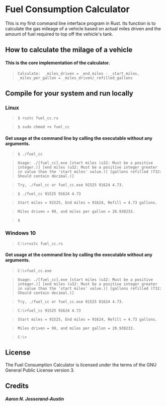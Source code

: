 # Fuel Consumption Calculator

This is my first command line interface program in Rust. Its function is to calculate the gas mileage of a vehicle based on actual miles driven and the amount of fuel required to top off the vehicle's tank.
 
## How to calculate the milage of a vehicle

#### This is the core implementation of the calculator.

> `Calculate:  _miles_driven = _end_miles - _start_miles, _miles_per_gallon = _miles_driven/_refilled_gallons`

## Compile for your system and run locally
### Linux
> `$ rustc fuel_cc.rs`

> `$ sudo chmod +x fuel_cc`

#### Get usage at the command line by calling the executable without any arguments.
> `$ ./fuel_cc`

> `Usage: ./[fuel_cc].exe [start miles (u32: Must be a positive integer.)] [end miles (u32: Must be a positive integer greater in value than the 'start miles' value.)] [gallons refilled (f32: Should contain decimal.)]`

> `Try, ./fuel_cc or fuel_cc.exe 91525 91624 4.73.`

> `$ ./fuel_cc 91525 91624 4.73`

> `Start miles = 91525, End miles = 91624, Refill = 4.73 gallons.`

> `Miles driven = 99, and miles per gallon = 20.930233.`

> `$  `

### Windows 10

> `C:\>rustc fuel_cc.rs`

#### Get usage at the command line by calling the executable without any arguments.
> `C:\>fuel_cc.exe`

> `Usage: ./[fuel_cc].exe [start miles (u32: Must be a positive integer.)] [end miles (u32: Must be a positive integer greater in value than the 'start miles' value.)] [gallons refilled (f32: Should contain decimal.)]`

> `Try, ./fuel_cc or fuel_cc.exe 91525 91624 4.73.`

> `C:\>fuel_cc 91525 91624 4.73`

> `Start miles = 91525, End miles = 91624, Refill = 4.73 gallons.`

> `Miles driven = 99, and miles per gallon = 20.930233.`

> `C:\>  `

## License
The Fuel Consumption Calculator is licensed under the terms of the GNU General Public License version 3.

## Credits
##### Aaron N. Josserand-Austin

